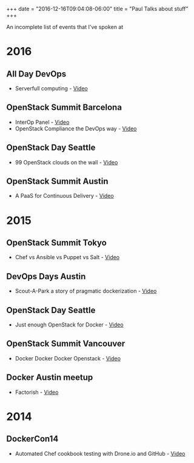+++
date = "2016-12-16T09:04:08-06:00"
title = "Paul Talks about stuff"
+++

An incomplete list of events that I've spoken at

# 2016

## All Day DevOps

* Serverfull computing - [Video](https://youtu.be/MOrWDvpZTdY?t=4874)

## OpenStack Summit Barcelona

* InterOp Panel - [Video](https://www.openstack.org/videos/barcelona-2016/interop-you-keep-using-that-word-i-do-not-think-it-means-what-you-think-it-means)
* OpenStack Compliance the DevOps way - [Video](https://www.openstack.org/videos/barcelona-2016/openstack-compliance-the-devops-way)

## OpenStack Day Seattle

* 99 OpenStack clouds on the wall - [Video](https://www.youtube.com/watch?v=erjUIO0kKI8)

## OpenStack Summit Austin

* A PaaS for Continuous Delivery - [Video](https://www.openstack.org/videos/austin-2016/a-paas-for-continuous-delivery-of-cloud-native-apps-minus-kubernetes-and-mesos)

# 2015

## OpenStack Summit Tokyo

* Chef vs Ansible vs Puppet vs Salt - [Video](https://www.openstack.org/videos/tokio-2015/chef-vs-puppet-vs-ansible-vs-salt-whats-best-for-deploying-and-managing-openstack)

## DevOps Days Austin

* Scout-A-Park a story of pragmatic dockerization - [Video](https://vimeo.com/album/3437844/video/129894208)

## OpenStack Day Seattle

* Just enough OpenStack for Docker - [Video](https://www.youtube.com/watch?v=mYYa84WQowQ)

## OpenStack Summit Vancouver

* Docker Docker Docker Openstack - [Video](https://www.openstack.org/videos/vancouver-2015/docker-docker-docker-openstack)

## Docker Austin meetup

* Factorish - [Video](https://www.youtube.com/watch?v=uqKPgc8jMkI)

# 2014

## DockerCon14

* Automated Chef cookbook testing with Drone.io and GitHub - [Video](https://www.youtube.com/watch?v=9_H41VFfKcM)

